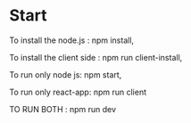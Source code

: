 # Start

To install the node.js : 
npm install,

To install the client side :
npm run client-install,

To run only node js:
npm start,

To run only react-app:
npm run client

TO RUN BOTH :
npm run dev
